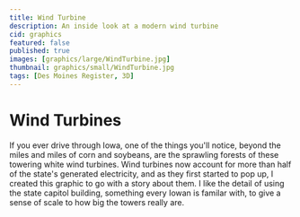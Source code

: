 ```yaml
---
title: Wind Turbine
description: An inside look at a modern wind turbine
cid: graphics
featured: false
published: true
images: [graphics/large/WindTurbine.jpg]
thumbnail: graphics/small/WindTurbine.jpg
tags: [Des Moines Register, 3D]
---
```


# Wind Turbines

If you ever drive through Iowa, one of the things you'll notice, beyond the miles and miles of corn and soybeans, are the sprawling forests of these towering white wind turbines. Wind turbines now account for more than half of the state's generated electricity, and as they first started to pop up, I created this graphic to go with a story about them. I like the detail of using the state capitol building, something every Iowan is familar with, to give a sense of scale to how big the towers really are.
